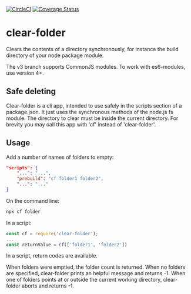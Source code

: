 [![CircleCI](https://circleci.com/gh/ovanderzee/clear-folder/tree/v3.svg?style=svg)](https://circleci.com/gh/ovanderzee/clear-folder/?branch=v3)
[![Coverage Status](https://coveralls.io/repos/github/ovanderzee/clear-folder/badge.svg?branch=v3)](https://coveralls.io/github/ovanderzee/clear-folder?branch=v3)

# clear-folder
Clears the contents of a directory synchronously,
for instance the build directory of your node package module.

The v3 branch supports CommonJS modules.
To work with es6-modules, use version 4+.

## Safe deleting
Clear-folder is a cli app,
intended to use safely in the scripts section of a package.json.
It just uses the synchronous methods of the node.js fs module.
The directory to clear must be inside the current directory.
For brevity you may call this app with 'cf' instead of 'clear-folder'.

## Usage
Add a number of names of folders to empty:

```json
"scripts": {
    "...": "...",
    "prebuild": "cf folder1 folder2",
    "...": "..."
}
```

On the command line:

```sh
npx cf folder
```

In a script:

```js
const cf = require('clear-folder');
...
const returnValue = cf(['folder1', 'folder2'])
```

In a script, return codes are available.

When folders were emptied, the folder count is returned.
When no folders are specified, clear-folder prints an helpful message and returns -1.
When one of folders points at or outside the current working directory, clear-folder aborts and returns -1.

